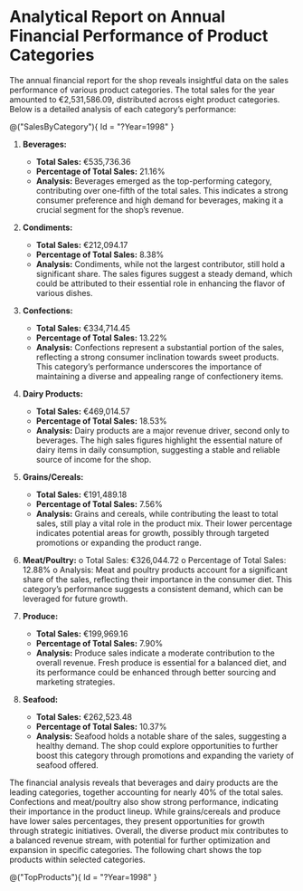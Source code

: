 # Analytical Report on Annual Financial Performance of Product Categories

The annual financial report for the shop reveals insightful data on the sales performance of various product categories. The total sales for the year amounted to €2,531,586.09, distributed across eight product categories. Below is a detailed analysis of each category’s performance:

@("SalesByCategory"){ Id = "?Year=1998" }

1. **Beverages:**
   - **Total Sales:** €535,736.36
   - **Percentage of Total Sales:** 21.16%
   - **Analysis:** Beverages emerged as the top-performing category, contributing over one-fifth of the total sales. This indicates a strong consumer preference and high demand for beverages, making it a crucial segment for the shop’s revenue.

2. **Condiments:**
   - **Total Sales:** €212,094.17
   - **Percentage of Total Sales:** 8.38%
   - **Analysis:** Condiments, while not the largest contributor, still hold a significant share. The sales figures suggest a steady demand, which could be attributed to their essential role in enhancing the flavor of various dishes.

3. **Confections:**
   - **Total Sales:** €334,714.45
   - **Percentage of Total Sales:** 13.22%
   - **Analysis:** Confections represent a substantial portion of the sales, reflecting a strong consumer inclination towards sweet products. This category’s performance underscores the importance of maintaining a diverse and appealing range of confectionery items.

4. **Dairy Products:**
   - **Total Sales:** €469,014.57
   - **Percentage of Total Sales:** 18.53%
   - **Analysis:** Dairy products are a major revenue driver, second only to beverages. The high sales figures highlight the essential nature of dairy items in daily consumption, suggesting a stable and reliable source of income for the shop.

5. **Grains/Cereals:**
   - **Total Sales:** €191,489.18
   - **Percentage of Total Sales:** 7.56%
   - **Analysis:** Grains and cereals, while contributing the least to total sales, still play a vital role in the product mix. Their lower percentage indicates potential areas for growth, possibly through targeted promotions or expanding the product range.

6. **Meat/Poultry:**
o	Total Sales: €326,044.72
o	Percentage of Total Sales: 12.88%
o	Analysis: Meat and poultry products account for a significant share of the sales, reflecting their importance in the consumer diet. This category’s performance suggests a consistent demand, which can be leveraged for future growth.

7. **Produce:**
    - **Total Sales:** €199,969.16
    - **Percentage of Total Sales:** 7.90%
    - **Analysis:** Produce sales indicate a moderate contribution to the overall revenue. Fresh produce is essential for a balanced diet, and its performance could be enhanced through better sourcing and marketing strategies.

8. **Seafood:**
    - **Total Sales:** €262,523.48
    - **Percentage of Total Sales:** 10.37%
    - **Analysis:** Seafood holds a notable share of the sales, suggesting a healthy demand. The shop could explore opportunities to further boost this category through promotions and expanding the variety of seafood offered.

The financial analysis reveals that beverages and dairy products are the leading categories, together accounting for nearly 40% of the total sales. Confections and meat/poultry also show strong performance, indicating their importance in the product lineup. While grains/cereals and produce have lower sales percentages, they present opportunities for growth through strategic initiatives. Overall, the diverse product mix contributes to a balanced revenue stream, with potential for further optimization and expansion in specific categories. The following chart shows the top products within selected categories.

@("TopProducts"){ Id = "?Year=1998" }
